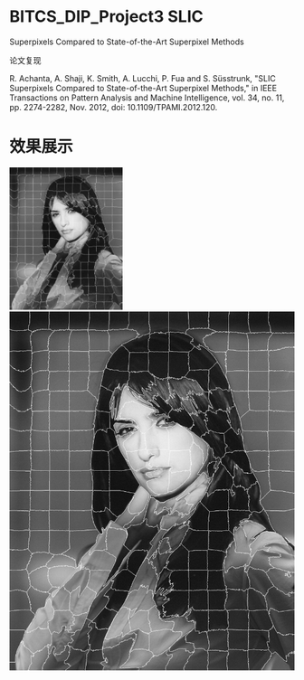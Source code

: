 # BITCS_DIP_Project3 SLIC 
Superpixels Compared to State-of-the-Art Superpixel Methods

论文复现

R. Achanta, A. Shaji, K. Smith, A. Lucchi, P. Fua and S. Süsstrunk, "SLIC Superpixels Compared to State-of-the-Art Superpixel Methods," in IEEE Transactions on Pattern Analysis and Machine Intelligence, vol. 34, no. 11, pp. 2274-2282, Nov. 2012, doi: 10.1109/TPAMI.2012.120.


# 效果展示
<img src="Figures/SuperPixels.jpg" width="200" alt="抖音小程序"/><br/>
![](Figures/SuperPixels.jpg)
